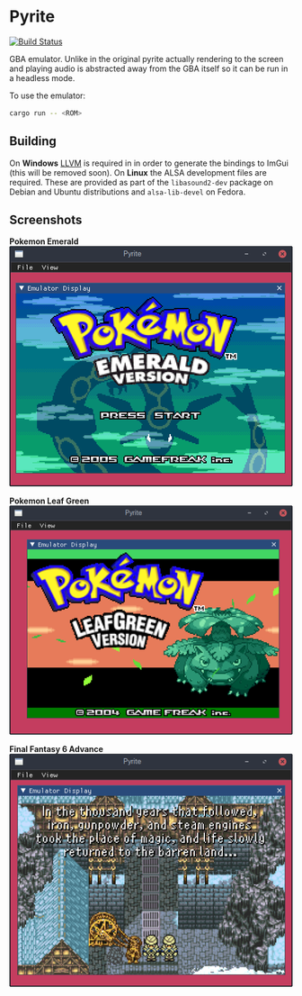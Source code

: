 Pyrite
===

[![Build Status](https://github.com/ExPixel/Pyrite/workflows/Tests/badge.svg)](https://github.com/ExPixel/Pyrite/actions?query=workflow%3ATests)

GBA emulator. Unlike in the original pyrite actually rendering to the screen and playing audio is abstracted away from the GBA itself
so it can be run in a headless mode.

To use the emulator:

```sh
cargo run -- <ROM>
```

Building
---
On **Windows** [LLVM]() is required in in order to generate the bindings to ImGui (this will be removed soon).
On **Linux** the ALSA development files are required. These are provided as part of the `libasound2-dev`
package on Debian and Ubuntu distributions and `alsa-lib-devel` on Fedora.

Screenshots
---

**Pokemon Emerald**  
![Pokemon Emerald Screenshot](https://raw.githubusercontent.com/ExPixel/Pyrite/master/misc/screenshots/pokemon-emerald.png)

**Pokemon Leaf Green**  
![Pokemon Leaf Green Screenshot](https://raw.githubusercontent.com/ExPixel/Pyrite/master/misc/screenshots/pokemon-leaf-green.png)

**Final Fantasy 6 Advance**  
![Final Fantasy 6 Advance](https://raw.githubusercontent.com/ExPixel/Pyrite/master/misc/screenshots/final-fantasy-6-advance.png)
